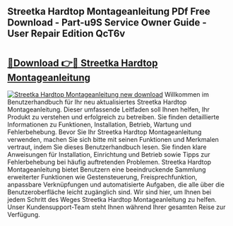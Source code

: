 ## Streetka Hardtop Montageanleitung PDf Free Download - Part-u9S Service Owner Guide - User Repair Edition QcT6v

# <h2><a href="http://df6ak6v.blite.top/?on=Streetka+Hardtop+Montageanleitung">🔗Download 👉🔴 Streetka Hardtop Montageanleitung</a></h2>

[![Streetka Hardtop Montageanleitung new download](https://i.imgur.com/lujVjoI.png)](http://df6ak6v.blite.top/?on=Streetka+Hardtop+Montageanleitung)
Willkommen im Benutzerhandbuch für Ihr neu aktualisiertes Streetka Hardtop Montageanleitung. Dieser umfassende Leitfaden soll Ihnen helfen, Ihr Produkt zu verstehen und erfolgreich zu betreiben. Sie finden detaillierte Informationen zu Funktionen, Installation, Betrieb, Wartung und Fehlerbehebung. Bevor Sie Ihr Streetka Hardtop Montageanleitung verwenden, machen Sie sich bitte mit seinen Funktionen und Merkmalen vertraut, indem Sie dieses Benutzerhandbuch lesen. Sie finden klare Anweisungen für Installation, Einrichtung und Betrieb sowie Tipps zur Fehlerbehebung bei häufig auftretenden Problemen. Streetka Hardtop Montageanleitung bietet Benutzern eine beeindruckende Sammlung erweiterter Funktionen wie Gestensteuerung, Freisprechfunktion, anpassbare Verknüpfungen und automatisierte Aufgaben, die alle über die Benutzeroberfläche leicht zugänglich sind. Wir sind hier, um Ihnen bei jedem Schritt des Weges Streetka Hardtop Montageanleitung zu helfen. Unser Kundensupport-Team steht Ihnen während Ihrer gesamten Reise zur Verfügung.
